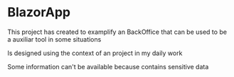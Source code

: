 # BlazorApp

This project has created to examplify an BackOffice that can be used to be a auxiliar tool in some situations

Is designed using the context of an project in my daily work

Some information can't be available because contains sensitive data
